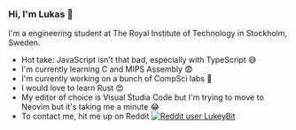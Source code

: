### Hi, I'm Lukas 👋
I'm a engineering student at The Royal Institute of Technology in Stockholm, Sweden.

- Hot take: JavaScript isn't that bad, especially with TypeScript 😅
- I'm currently learning C and MIPS Assembly 😨
- I'm currently working on a bunch of CompSci labs 🥵
- I would love to learn Rust 😍
- My editor of choice is Visual Studia Code but I'm trying to move to Neovim but it's taking me a minute 😂
- To contact me, hit me up on Reddit [![Reddit user LukeyBit](https://img.shields.io/badge/Follow%20me-Reddit-red?logo=reddit&logoColor=white)](https://www.reddit.com/user/LukeyBit)

<!--
**LukeyBit/LukeyBit** is a ✨ _special_ ✨ repository because its `README.md` (this file) appears on your GitHub profile.

Here are some ideas to get you started:

- 🔭 I’m currently working on ...
- 🌱 I’m currently learning ...
- 👯 I’m looking to collaborate on ...
- 🤔 I’m looking for help with ...
- 💬 Ask me about ...
- 📫 How to reach me: ...
- 😄 Pronouns: ...
- ⚡ Fun fact: ...
-->
